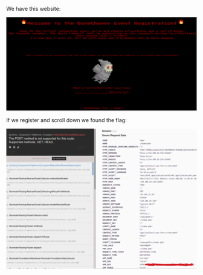 
We have this website:

![image1](/images/htb-baby-bonechewercon/baby-chewer-con1.png)

If we register and scroll down we found the flag:

![image2](/images/htb-baby-bonechewercon/baby-chewer-con2.png)
